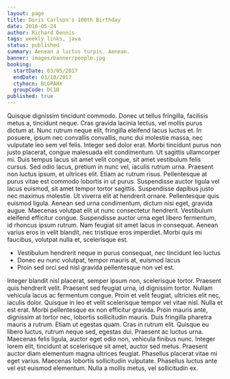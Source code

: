 ```yaml
---
layout: page
title: Doris Carlson's 100th Birthday
date: 2016-05-24
author: Richard Dennis
tags: weekly links, java
status: published
summary: Aenean a luctus turpis. Aenean.
banner: images/banner/people.jpg
booking:
  startDate: 03/05/2017
  endDate: 03/10/2017
  ctyhocn: BLOPAHX
  groupCode: DC1B
published: true
---
```

Quisque dignissim tincidunt commodo. Donec ut tellus fringilla, facilisis metus a, tincidunt neque. Cras gravida lacinia lectus, vel mollis purus dictum at. Nunc rutrum neque elit, fringilla eleifend lacus luctus et. In posuere, ipsum nec convallis convallis, nunc dui molestie massa, nec vulputate leo sem vel felis. Integer sed dolor erat. Morbi tincidunt purus non justo placerat, congue malesuada elit condimentum. Ut sagittis ullamcorper mi. Duis tempus lacus sit amet velit congue, sit amet vestibulum felis cursus.
Sed odio lacus, pretium in nunc vel, iaculis rutrum urna. Praesent non luctus ipsum, et ultrices elit. Etiam ac rutrum risus. Pellentesque at purus vitae est commodo lobortis in ut purus. Suspendisse auctor ligula vel lacus euismod, sit amet tempor tortor sagittis. Suspendisse dapibus justo nec maximus molestie. Ut viverra elit at hendrerit ornare. Pellentesque quis euismod ligula. Aenean sed urna condimentum, dictum nisi eget, gravida augue. Maecenas volutpat elit ut nunc consectetur hendrerit. Vestibulum eleifend efficitur congue. Suspendisse auctor urna eget libero fermentum, id rhoncus ipsum rutrum. Nam feugiat sit amet lacus in consequat. Aenean varius eros in velit blandit, nec tristique eros imperdiet. Morbi quis mi faucibus, volutpat nulla et, scelerisque est.

* Vestibulum hendrerit neque in purus consequat, nec tincidunt leo luctus
* Donec eu nunc volutpat, tempor mauris at, euismod lacus
* Proin sed orci sed nisl gravida pellentesque non vel est.

Integer blandit nisl placerat, semper ipsum non, scelerisque tortor. Praesent quis hendrerit velit. Praesent sed feugiat urna, id dignissim tortor. Nullam vehicula lacus ac fermentum congue. Proin et velit feugiat, ultricies elit nec, iaculis dolor. Quisque in leo et velit scelerisque tempor vel vitae nisl. Nulla et est erat. Morbi pellentesque ex non efficitur gravida.
Proin mauris ante, dignissim at tortor nec, lobortis sollicitudin mauris. Duis fringilla pharetra mauris a rutrum. Etiam ut egestas quam. Cras in rutrum elit. Quisque eu libero luctus, rutrum neque sed, egestas dui. Praesent ac luctus urna. Maecenas felis ligula, auctor eget odio non, vehicula finibus nunc. Integer lorem elit, tincidunt at scelerisque sit amet, auctor sed metus. Praesent auctor diam elementum magna ultrices feugiat. Phasellus placerat vitae mi eget varius. Maecenas lobortis sollicitudin vulputate. Phasellus luctus ante vel est euismod elementum. Nulla a mollis metus, vel sollicitudin ex.
